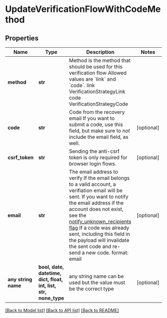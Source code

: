 # UpdateVerificationFlowWithCodeMethod


## Properties
Name | Type | Description | Notes
------------ | ------------- | ------------- | -------------
**method** | **str** | Method is the method that should be used for this verification flow  Allowed values are &#x60;link&#x60; and &#x60;code&#x60;. link VerificationStrategyLink code VerificationStrategyCode | 
**code** | **str** | Code from the recovery email  If you want to submit a code, use this field, but make sure to _not_ include the email field, as well. | [optional] 
**csrf_token** | **str** | Sending the anti-csrf token is only required for browser login flows. | [optional] 
**email** | **str** | The email address to verify  If the email belongs to a valid account, a verifiation email will be sent.  If you want to notify the email address if the account does not exist, see the [notify_unknown_recipients flag](https://www.ory.sh/docs/kratos/self-service/flows/verify-email-account-activation#attempted-verification-notifications)  If a code was already sent, including this field in the payload will invalidate the sent code and re-send a new code.  format: email | [optional] 
**any string name** | **bool, date, datetime, dict, float, int, list, str, none_type** | any string name can be used but the value must be the correct type | [optional]

[[Back to Model list]](../README.md#documentation-for-models) [[Back to API list]](../README.md#documentation-for-api-endpoints) [[Back to README]](../README.md)


